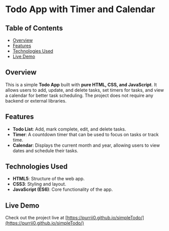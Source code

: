 # Todo App with Timer and Calendar

## Table of Contents

- [Overview](#overview)
- [Features](#features)
- [Technologies Used](#technologies-used)
- [Live Demo](#live-demo)

## Overview

This is a simple **Todo App** built with **pure HTML, CSS, and JavaScript**. It allows users to add, update, and delete tasks, set timers for tasks, and view a calendar for better task scheduling. The project does not require any backend or external libraries.

## Features

- **Todo List**: Add, mark complete, edit, and delete tasks.
- **Timer**: A countdown timer that can be used to focus on tasks or track time.
- **Calendar**: Displays the current month and year, allowing users to view dates and schedule their tasks.

## Technologies Used

- **HTML5**: Structure of the web app.
- **CSS3**: Styling and layout.
- **JavaScript (ES6)**: Core functionality of the app.

## Live Demo

Check out the project live at [https://purrii0.github.io/simpleTodo/](https://purrii0.github.io/simpleTodo/)
